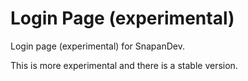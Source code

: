 # Login Page (experimental)
Login page (experimental) for SnapanDev. 

This is more experimental and there is a stable version.

